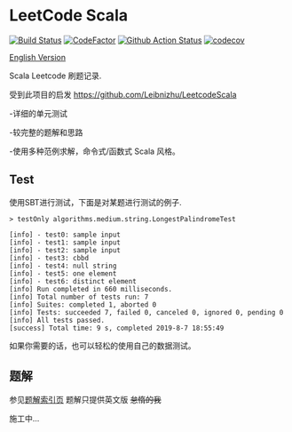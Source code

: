 # LeetCode Scala
[![Build Status](https://travis-ci.com/counter2015/LeetCodeScala.svg?branch=master)](https://travis-ci.com/counter2015/LeetCodeScala)
[![CodeFactor](https://www.codefactor.io/repository/github/counter2015/leetcodescala/badge)](https://www.codefactor.io/repository/github/counter2015/leetcodescala)
[![Github Action Status](https://img.shields.io/github/workflow/status/counter2015/LeetcodeScala/Scala%20CI?color=green&label=actions&logo=github&logoColor=orange&style=for-the-badge
)](https://img.shields.io/github/workflow/status/counter2015/LeetcodeScala/Scala%20CI?color=green&label=actions&logo=github&logoColor=orange&style=for-the-badge
)
[![codecov](https://codecov.io/gh/counter2015/LeetCodeScala/branch/master/graph/badge.svg)](https://codecov.io/gh/counter2015/LeetCodeScala)

[English Version](./README.md)

Scala Leetcode 刷题记录.

受到此项目的启发 https://github.com/Leibnizhu/LeetcodeScala

-详细的单元测试

-较完整的题解和思路

-使用多种范例求解，命令式/函数式 Scala 风格。

## Test
使用SBT进行测试，下面是对某题进行测试的例子.
```sbtshell
> testOnly algorithms.medium.string.LongestPalindromeTest

[info] - test0: sample input
[info] - test1: sample input
[info] - test2: sample input
[info] - test3: cbbd
[info] - test4: null string
[info] - test5: one element
[info] - test6: distinct element
[info] Run completed in 660 milliseconds.
[info] Total number of tests run: 7
[info] Suites: completed 1, aborted 0
[info] Tests: succeeded 7, failed 0, canceled 0, ignored 0, pending 0
[info] All tests passed.
[success] Total time: 9 s, completed 2019-8-7 18:55:49

```

如果你需要的话，也可以轻松的使用自己的数据测试。

## 题解
参见[题解索引页](https://github.com/counter2015/LeetCodeScala/blob/master/solutions/README.md) 题解只提供英文版 <del>怠惰的我</del>

施工中...